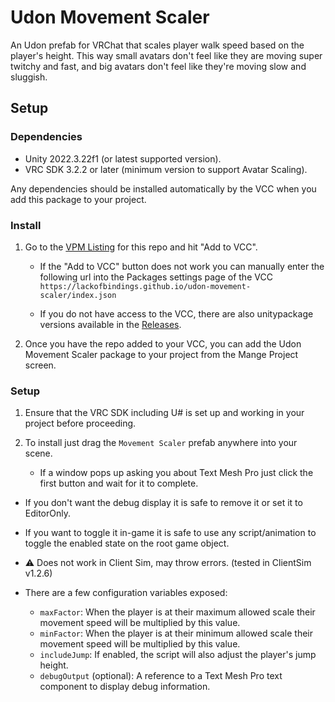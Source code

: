 # Udon Movement Scaler

An Udon prefab for VRChat that scales player walk speed based on the player's height. This way small avatars don't feel like they are moving super twitchy and fast, and big avatars don't feel like they're moving slow and sluggish.

## Setup

### Dependencies

- Unity 2022.3.22f1 (or latest supported version).
- VRC SDK 3.2.2 or later (minimum version to support Avatar Scaling).

Any dependencies should be installed automatically by the VCC when you add this package to your project.

### Install

1. Go to the [VPM Listing](https://lackofbindings.github.io/udon-movement-scaler/) for this repo and hit "Add to VCC".
   
   - If the "Add to VCC" button does not work you can manually enter the following url into the Packages settings page of the VCC `https://lackofbindings.github.io/udon-movement-scaler/index.json` 

   - If you do not have access to the VCC, there are also unitypackage versions available in the [Releases](https://github.com/lackofbindings/udon-movement-scaler/releases/latest).

2. Once you have the repo added to your VCC, you can add the Udon Movement Scaler package to your project from the Mange Project screen.

### Setup

1. Ensure that the VRC SDK including U# is set up and working in your project before proceeding.

2. To install just drag the `Movement Scaler` prefab anywhere into your scene. 

      - If a window pops up asking you about Text Mesh Pro just click the first button and wait for it to complete.

- If you don't want the debug display it is safe to remove it or set it to EditorOnly.

- If you want to toggle it in-game it is safe to use any script/animation to toggle the enabled state on the root game object.

- ⚠️ Does not work in Client Sim, may throw errors. (tested in ClientSim v1.2.6)

- There are a few configuration variables exposed:
  - `maxFactor`: When the player is at their maximum allowed scale their movement speed will be multiplied by this value.
  - `minFactor`: When the player is at their minimum allowed scale their movement speed will be multiplied by this value.
  - `includeJump`: If enabled, the script will also adjust the player's jump height.
  - `debugOutput` (optional): A reference to a Text Mesh Pro text component to display debug information.
